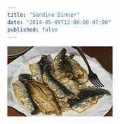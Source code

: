 ```yaml
---
title: "Sardine Dinner"
date: "2014-05-09T12:00:00-07:00"
published: false
---
```


![A plate of cooked sardines](4026347804_661a7a6c33_m.jpg "More photos by Ignotus the Mage at http://www.flickr.com/photos/ignotus/")

